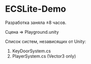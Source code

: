 # ECSLite-Demo

Разработка заняла ±8 часов.

Сцена => Playground.unity

Список систем, независящих от Unity:
1) KeyDoorSystem.cs
2) PlayerSystem.cs (Vector3 only)